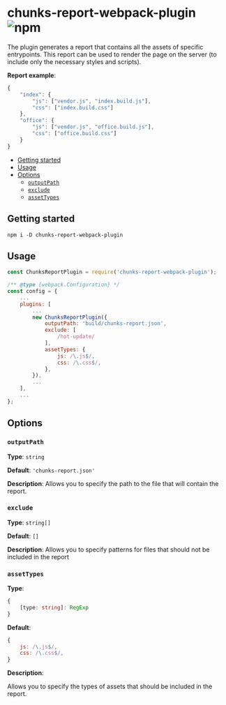 # chunks-report-webpack-plugin ![npm](https://img.shields.io/npm/v/chunks-report-webpack-plugin?style=plastic)

The plugin generates a report that contains all the assets of specific entrypoints.
This report can be used to render the page on the server
(to include only the necessary styles and scripts).

**Report example**:

```js
{
    "index": {
        "js": ["vendor.js", "index.build.js"],
        "css": ["index.build.css"]
    },
    "office": {
        "js": ["vendor.js", "office.build.js"],
        "css": ["office.build.css"]
    }
}
```

<!-- TOC tocDepth:2..3 chapterDepth:2..6 -->

- [Getting started](#getting-started)
- [Usage](#usage)
- [Options](#options)
    - [`outputPath`](#outputpath)
    - [`exclude`](#exclude)
    - [`assetTypes`](#assettypes)

<!-- /TOC -->

## Getting started

```console
npm i -D chunks-report-webpack-plugin
```

## Usage

```js
const ChunksReportPlugin = require('chunks-report-webpack-plugin');

/** @type {webpack.Configuration} */
const config = {
    ...
    plugins: [
        ...
        new ChunksReportPlugin({
            outputPath: 'build/chunks-report.json',
            exclude: [
                /hot-update/
            ],
            assetTypes: {
                js: /\.js$/,
                css: /\.css$/,
            },
        }),
        ...
    ],
    ...
};
```

## Options

### `outputPath`

**Type**: `string`

**Default**: `'chunks-report.json'`

**Description**: Allows you to specify the path to the file that will contain the report.

### `exclude`

**Type**: `string[]`

**Default**: `[]`

**Description**: Allows you to specify patterns for files that should not be included in the report

### `assetTypes`

**Type**: 

```ts
{ 
    [type: string]: RegExp 
}
```

**Default**: 

```js
{
    js: /\.js$/,
    css: /\.css$/,
}
```

**Description**: 

Allows you to specify the types of assets that should be included in the report.
